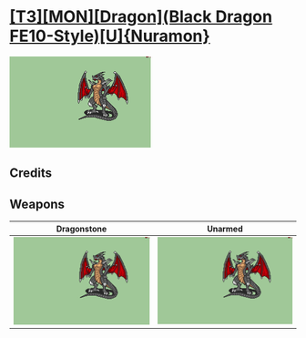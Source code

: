 # [\[T3\]\[MON\]\[Dragon\]\(Black Dragon FE10-Style\)\[U\]{Nuramon}](./)

<img src="./8.%20Dragonstone/Dragonstone_000.png" alt="[T3][MON][Dragon](Black Dragon FE10-Style)[U]{Nuramon} standing" />

## Credits



## Weapons


|Dragonstone |Unarmed |
|  :---: | :---: |
| <img alt="Dragonstone animation" src="./8.%20Dragonstone/Dragonstone.gif" /> | <img alt="Unarmed animation" src="./8.%20Unarmed/Unarmed.gif" /> |
